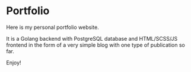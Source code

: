 # Portfolio

Here is my personal portfolio website.

It is a Golang backend with PostgreSQL database and HTML/SCSS/JS frontend in the form of a very simple blog with one type of publication so far.

Enjoy!